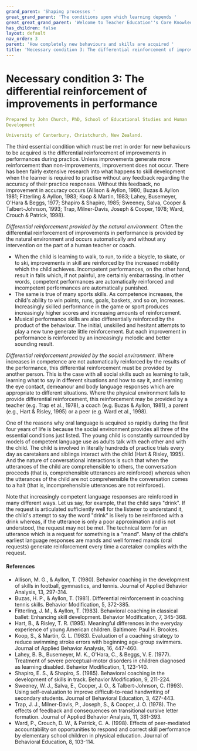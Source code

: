 ```yaml
---
grand_parent: 'Shaping processes '
great_grand_parent: 'The conditions upon which learning depends '
great_great_grand_parent: 'Welcome to Teacher Education''s Core Knowledge and Skills.'
has_children: false
layout: default
nav_order: 3
parent: 'How completely new behaviours and skills are acquired '
title: 'Necessary condition 3: The differential reinforcement of improvements in performance '
---
```

# Necessary condition 3: The differential reinforcement of improvements in performance


```yaml
Prepared by John Church, PhD, School of Educational Studies and Human
Development

University of Canterbury, Christchurch, New Zealand.
```


The third essential condition which must be met in order for new
behaviours to be acquired is the differential reinforcement of
improvements in performances during practice. Unless improvements
generate more reinforcement than non-improvements, improvement does not
occur. There has been fairly extensive research into what happens to
skill development when the learner is required to practise without any
feedback regarding the accuracy of their practice responses. Without
this feedback, no improvement in accuracy occurs (Allison & Ayllon,
1980; Buzas & Ayllon 1981; Fitterling & Ayllon, 1983; Koop & Martin,
1983; Lahey, Busemeyer, O\'Hara & Beggs, 1977; Shapiro & Shapiro, 1985;
Sweeney, Salva, Cooper & Talbert-Johnson, 1993; Trap, Milner-Davis,
Joseph & Cooper, 1978; Ward, Crouch & Patrick, 1998).

*Differential reinforcement provided by the natural environment.* Often
the differential reinforcement of improvements in performance is
provided by the natural environment and occurs automatically and without
any intervention on the part of a human teacher or coach.

-   When the child is learning to walk, to run, to ride a bicycle, to
    skate, or to ski, improvements in skill are reinforced by the
    increased mobility which the child achieves. Incompetent
    performances, on the other hand, result in falls which, if not
    painful, are certainly embarrassing. In other words, competent
    performances are automatically reinforced and incompetent
    performances are automatically punished.
-   The same is true of many sports skills. As competence increases, the
    child\'s ability to win points, runs, goals, baskets, and so on,
    increases. Increasingly skilled performance in the game or sport
    produces increasingly higher scores and increasing amounts of
    reinforcement.
-   Musical performance skills are also differentially reinforced by the
    product of the behaviour. The initial, unskilled and hesitant
    attempts to play a new tune generate little reinforcement. But each
    improvement in performance is reinforced by an increasingly melodic
    and better sounding result.

*Differential reinforcement provided by the social environment.* Where
increases in competence are not automatically reinforced by the results
of the performance, this differential reinforcement must be provided by
another person. This is the case with all social skills such as learning
to talk, learning what to say in different situations and how to say it,
and learning the eye contact, demeanour and body language responses
which are appropriate to different situations. Where the physical
environment fails to provide differential reinforcement, this
reinforcement may be provided by a teacher (e.g. Trap et al., 1978), a
coach (e.g. Buzas & Ayllon, 1981), a parent (e.g., Hart & Risley, 1995)
or a peer (e.g. Ward et al., 1998).

One of the reasons why oral language is acquired so rapidly during the
first four years of life is because the social environment provides all
three of the essential conditions just listed. The young child is
constantly surrounded by models of competent language use as adults talk
with each other and with the child. The child is involved in literally
hundreds of practice trials every day as caretakers and siblings
interact with the child (Hart & Risley, 1995). And the nature of
conversational interactions is such that when the utterances of the
child are comprehensible to others, the conversation proceeds (that is,
comprehensible utterances are reinforced) whereas when the utterances of
the child are not comprehensible the conversation comes to a halt (that
is, incomprehensible utterances are not reinforced).

Note that increasingly competent language responses are reinforced in
many different ways. Let us say, for example, that the child says
"drink". If the request is articulated sufficiently well for the
listener to understand it, the child's attempt to say the word "drink"
is likely to be reinforced with a drink whereas, if the utterance is
only a poor approximation and is not understood, the request may not be
met. The technical term for an utterance which is a request for
something is a "mand". Many of the child\'s earliest language responses
are mands and well formed mands (oral requests) generate reinforcement
every time a caretaker complies with the request.


#### References

-   Allison, M. G., & Ayllon, T. (1980). Behavior coaching in the
    development of skills in football, gymnastics, and tennis. Journal
    of Applied Behavior Analysis, 13, 297-314.
-   Buzas, H. P., & Ayllon, T. (1981). Differential reinforcement in
    coaching tennis skills. Behavior Modification, 5, 372-385.
-   Fitterling, J. M., & Ayllon, T. (1983). Behavioral coaching in
    classical ballet: Enhancing skill development. Behavior
    Modification, 7, 345-368.
-   Hart, B., & Risley, T. R. (1995). Meaningful differences in the
    everyday experience of young American children. Baltimore: Paul H.
    Brookes.
-   Koop, S., & Martin, G. L. (1983). Evaluation of a coaching strategy
    to reduce swimming stroke errors with beginning age-group swimmers.
    Journal of Applied Behavior Analysis, 16, 447-460.
-   Lahey, B. B., Busemeyer, M. K., O\'Hara, C., & Beggs, V. E. (1977).
    Treatment of severe perceptual-motor disorders in children diagnosed
    as learning disabled. Behavior Modification, 1, 123-140.
-   Shapiro, E. S., & Shapiro, S. (1985). Behavioral coaching in the
    development of skills in track. Behavior Modification, 9, 211-224.
-   Sweeney, W. J., Salva, E., Cooper, J. O., & Talbert-Johnson, C.
    (1993). Using self-evaluation to improve difficult-to-read
    handwriting of secondary students. Journal of Behavioral Education,
    3, 427-443.
-   Trap, J. J., Milner-Davis, P., Joseph, S., & Cooper, J. O. (1978).
    The effects of feedback and consequences on transitional cursive
    letter formation. Journal of Applied Behavior Analysis, 11, 381-393.
-   Ward, P., Crouch, D. W., & Patrick, C. A. (1998). Effects of
    peer-mediated accountability on opportunities to respond and correct
    skill performance by elementary school children in physical
    education. Journal of Behavioral Education, 8, 103-114.
